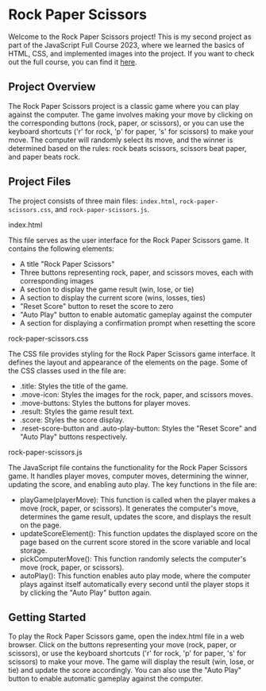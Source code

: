 # Rock Paper Scissors

Welcome to the Rock Paper Scissors project! This is my second project as part of the JavaScript Full Course 2023, where we learned the basics of HTML, CSS, and implemented images into the project. If you want to check out the full course, you can find it [here](https://www.youtube.com/watch?v=SBmSRK3feww).

## Project Overview

The Rock Paper Scissors project is a classic game where you can play against the computer. The game involves making your move by clicking on the corresponding buttons (rock, paper, or scissors), or you can use the keyboard shortcuts ('r' for rock, 'p' for paper, 's' for scissors) to make your move. The computer will randomly select its move, and the winner is determined based on the rules: rock beats scissors, scissors beat paper, and paper beats rock.

## Project Files

The project consists of three main files: `index.html`, `rock-paper-scissors.css`, and `rock-paper-scissors.js`.

index.html

This file serves as the user interface for the Rock Paper Scissors game. It contains the following elements:

- A title "Rock Paper Scissors"
- Three buttons representing rock, paper, and scissors moves, each with corresponding images
- A section to display the game result (win, lose, or tie)
- A section to display the current score (wins, losses, ties)
- "Reset Score" button to reset the score to zero
- "Auto Play" button to enable automatic gameplay against the computer
- A section for displaying a confirmation prompt when resetting the score

rock-paper-scissors.css

The CSS file provides styling for the Rock Paper Scissors game interface. It defines the layout and appearance of the elements on the page. Some of the CSS classes used in the file are:

- .title: Styles the title of the game.
- .move-icon: Styles the images for the rock, paper, and scissors moves.
- .move-buttons: Styles the buttons for player moves.
- .result: Styles the game result text.
- .score: Styles the score display.
- .reset-score-button and .auto-play-button: Styles the "Reset Score" and "Auto Play" buttons respectively.

rock-paper-scissors.js

The JavaScript file contains the functionality for the Rock Paper Scissors game. It handles player moves, computer moves, determining the winner, updating the score, and enabling auto play. The key functions in the file are:

- playGame(playerMove): This function is called when the player makes a move (rock, paper, or scissors). It generates the computer's move, determines the game result, updates the score, and displays the result on the page.
- updateScoreElement(): This function updates the displayed score on the page based on the current score stored in the score variable and local storage.
- pickComputerMove(): This function randomly selects the computer's move (rock, paper, or scissors).
- autoPlay(): This function enables auto play mode, where the computer plays against itself automatically every second until the player stops it by clicking the "Auto Play" button again.

## Getting Started

To play the Rock Paper Scissors game, open the index.html file in a web browser. Click on the buttons representing your move (rock, paper, or scissors), or use the keyboard shortcuts ('r' for rock, 'p' for paper, 's' for scissors) to make your move. The game will display the result (win, lose, or tie) and update the score accordingly. You can also use the "Auto Play" button to enable automatic gameplay against the computer.
